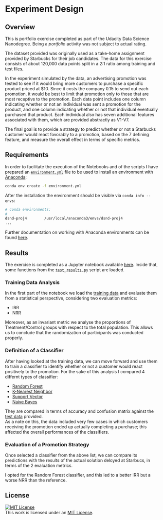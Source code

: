 # Experiment Design

## Overview
This is portfolio exercise completed as part of the Udacity Data Science Nanodegree. Being a _portfolio_ activity was not subject to actual rating.  

The dataset provided was originally used as a take-home assignment provided by Starbucks for their job candidates. The data for this exercise consists of about 120,000 data points split in a 2:1 ratio among training and test files. 

In the experiment simulated by the data, an advertising promotion was tested to see if it would bring more customers to purchase a specific product priced at $10. Since it costs the company 0.15 to send out each promotion, it would be best to limit that promotion only to those that are most receptive to the promotion. 
Each data point includes one column indicating whether or not an individual was sent a promotion for the product, and one column indicating whether or not that individual eventually purchased that product. Each individual also has seven additional features associated with them, which are provided abstractly as V1-V7.

The final goal is to provide a strategy to predict whether or not a Starbucks customer would react fovorably to a promotion, based on the 7 defining feature, and measure the overall effect in terms of specific metrics.

## Requirements
In order to facilitate the execution of the Notebooks and of the scripts I have prepared an [`environment.yml`](./environment.yml) file to be used to install an environment with [Anaconda](https://www.continuum.io/downloads):

```sh
conda env create -f environment.yml
```

After the installation the environment should be visible via `conda info --envs`:

```sh
# conda environments:
#
dsnd-proj4        /usr/local/anaconda3/envs/dsnd-proj4
...

```

Further documentation on working with Anaconda environments can be found [here](https://docs.conda.io/projects/conda/en/latest/user-guide/tasks/manage-environments.html). 

## Results
The exercise is completed as a Jupyter notebook available [here](./Starbucks.ipynb). Inside that, some functions from the [`test_results.py`](./test_results.py) script are loaded.

### Training Data Analysis
In the first part of the notebook we load the [training data](./training.csv) and evaluate them from a statistical perspective, considering two evaluation metrics:

* IRR
* NRR

Moreover, as an invariant metric we analyse the proportions of Treatment/Control groups with respect to the total population. This allows us to conclude that the randomization of participants was conducted properly.

### Definition of a Classifier
After having looked at the training data, we can move forward and use them to train a classifier to identify whether or not a customer would react positively to the promotion.
For the sake of this analysis I compared 4 differnt types of classifier:

* [Random Forest](https://scikit-learn.org/stable/modules/generated/sklearn.ensemble.RandomForestClassifier.html)
* [K-Nearest Neighbor](https://scikit-learn.org/stable/modules/generated/sklearn.neighbors.KNeighborsClassifier.html)
* [Support Vector](https://scikit-learn.org/stable/modules/generated/sklearn.svm.SVC.html)
* [Naive Bayes](https://scikit-learn.org/stable/modules/naive_bayes.html)

They are compared in terms of accuracy and confusion matrix against the [test data](./Test.csv) provided.  
As a note on this, the data included very few cases in which customers receiving the promotion ended up actually completing a purchase; this affected the overall performances of the classifiers.

### Evaluation of a Promotion Strategy
Once selected a classifier from the above list, we can compare its predictions with the results of the actual solution deloyed at Starbucs, in terms of the 2 evaluation metrics.

I opted for the Random Forest classifier, and this led to a better IRR but a worse NRR than the reference.



## License
 <a rel="license" href="https://opensource.org/licenses/MIT"><img alt="MIT License" style="border-width:0" src="https://img.shields.io/badge/License-MIT-yellow.svg" /></a><br />This work is licensed under an <a rel="license" href="https://opensource.org/licenses/MIT">MIT License</a>.

